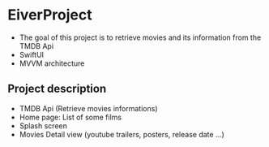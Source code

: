 # EiverProject

- The goal of this project is to retrieve movies and its information from the TMDB Api
- SwiftUI
- MVVM architecture

## Project description

- TMDB Api (Retrieve movies informations)
- Home page: List of some films
- Splash screen
- Movies Detail view (youtube trailers, posters, release date ...)
